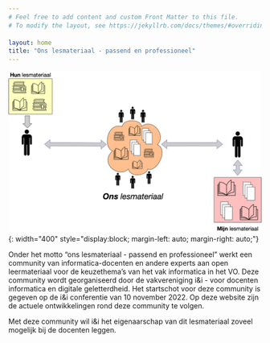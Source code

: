 ```yaml
---
# Feel free to add content and custom Front Matter to this file.
# To modify the layout, see https://jekyllrb.com/docs/themes/#overriding-theme-defaults

layout: home
title: "Ons lesmateriaal - passend en professioneel"
---
```


![Ons lesmateriaal](/public/images/ons-lesmateriaal-kleur.png){: width="400"  style="display:block; margin-left: auto; margin-right: auto;"}

Onder het motto “ons lesmateriaal - passend en professioneel” werkt een
community van informatica-docenten en andere experts aan open leermateriaal
voor de keuzethema’s van het vak informatica in het VO. Deze community wordt
georganiseerd door de vakvereniging i&i - voor docenten informatica en
digitale geletterdheid. Het startschot voor deze community is gegeven op de 
i&i conferentie van 10 november 2022. 
Op deze website zijn de actuele ontwikkelingen rond deze community te volgen.

Met deze community wil i&i het eigenaarschap van dit lesmateriaal zoveel
mogelijk bij de docenten leggen.
